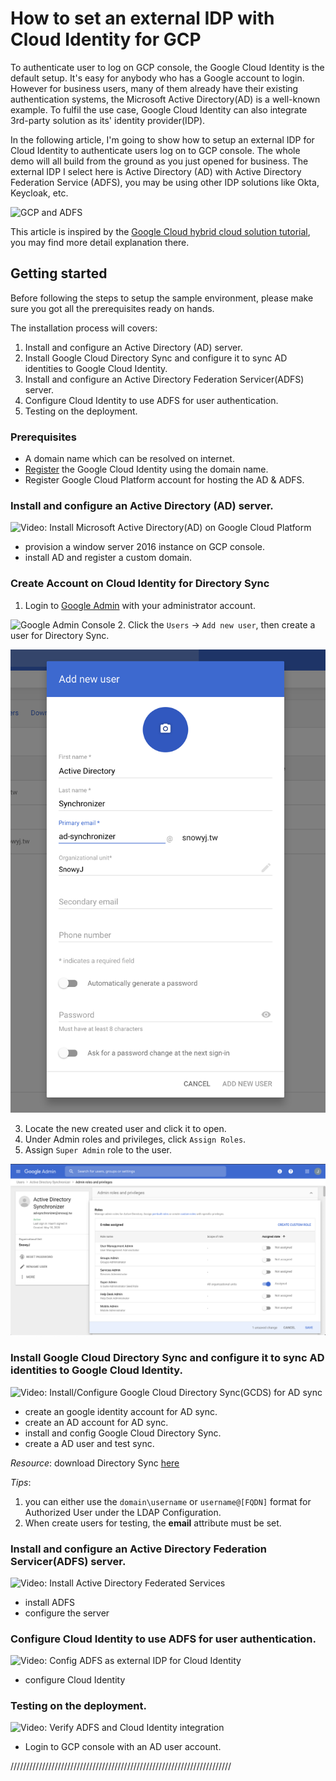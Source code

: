 # How to set an external IDP with Cloud Identity for GCP

To authenticate user to log on GCP console, the Google Cloud Identity is the default setup. It's easy for anybody who has a Google account to login. However for business users, many of them already have their existing authentication systems, the Microsoft Active Directory(AD) is a well-known example. To fulfil the use case, Google Cloud Identity can also integrate 3rd-party solution as its' identity provider(IDP).

In the following article, I'm going to show how to setup an external IDP for Cloud Identity to authenticate users log on to GCP console. The whole demo will all build from the ground as you just opened for business. The external IDP I select here is Active Directory (AD) with Active Directory Federation Service (ADFS), you may be using other IDP solutions like Okta, Keycloak, etc.


![GCP and ADFS](https://cloud.google.com/solutions/images/federating-gcp-with-ad-signing-in-to-gcp-console.svg)

This article is inspired by the [Google Cloud hybrid cloud solution tutorial](https://cloud.google.com/solutions/federating-gcp-with-active-directory-configuring-single-sign-on), you may find more detail explanation there.

## Getting started
Before following the steps to setup the sample environment, please make sure you got all the prerequisites ready on hands.

The installation process will covers:
1. Install and configure an Active Directory (AD) server.
2. Install Google Cloud Directory Sync and configure it to sync AD identities to Google Cloud Identity.
3. Install and configure an Active Directory Federation Servicer(ADFS) server.
4. Configure Cloud Identity to use ADFS for user authentication.
5. Testing on the deployment.

### Prerequisites
- A domain name which can be resolved on internet.
- [Register](https://cloud.google.com/identity/signup/premium/welcome) the Google Cloud Identity using the domain name.
- Register Google Cloud Platform account for hosting the AD & ADFS.

### Install and configure an Active Directory (AD) server.

![Video: Install Microsoft Active Directory(AD) on Google Cloud Platform](https://img.youtube.com/vi/ztP-Yvn8TZE/hqdefault.jpg "Install Microsoft Active Directory(AD) on Google Cloud Platform")

- provision a window server 2016 instance on GCP console.
- install AD and register a custom domain.

### Create Account on Cloud Identity for Directory Sync
1. Login to [Google Admin](https://admin.google.com/) with your administrator account.

![Google Admin Console](/images/cloud-identity-1.png "Google Admin Console")
2. Click the `Users` -> `Add new user`, then create a user for Directory Sync.

![Create user](images/cloud-identity-2.png "Create user")

3. Locate the new created user and click it to open.
4. Under Admin roles and privileges, click `Assign Roles`.
5. Assign `Super Admin` role to the user.

![Assign Super Admin](images/cloud-identity-3.png "Assign Super Admin")

### Install Google Cloud Directory Sync and configure it to sync AD identities to Google Cloud Identity.

![Video: Install/Configure Google Cloud Directory Sync(GCDS) for AD sync](https://img.youtube.com/vi/u3fiFLDf4Tg/hqdefault.jpg "Install/Configure Google Cloud Directory Sync(GCDS) for AD sync")

- create an google identity account for AD sync.
- create an AD account for AD sync.
- install and config Google Cloud Directory Sync.
- create a AD user and test sync.

*Resource*:
download Directory Sync [here](https://tools.google.com/dlpage/dirsync/thankyou.html)

*Tips*:
1. you can either use the `domain\username` or `username@[FQDN]` format for Authorized User under the LDAP Configuration.
2. When create users for testing, the **email** attribute must be set.

### Install and configure an Active Directory Federation Servicer(ADFS) server.

![Video: Install Active Directory Federated Services ](https://img.youtube.com/vi/rrcHM7aBM7o/hqdefault.jpg "Install Active Directory Federated Services")

- install ADFS
- configure the server

### Configure Cloud Identity to use ADFS for user authentication.

![Video: Config ADFS as external IDP for Cloud Identity ](https://img.youtube.com/vi/S_jhqAUt0eo/hqdefault.jpg "Config ADFS as external IDP for Cloud Identity")

- configure Cloud Identity 

### Testing on the deployment.

![Video: Verify ADFS and Cloud Identity integration](https://img.youtube.com/vi/6u0WblK6Kb8/hqdefault.jpg "Verify ADFS and Cloud Identity integration")

- Login to GCP console with an AD user account.



//////////////////////////////////////////////////////////////////////